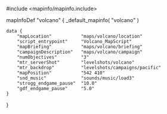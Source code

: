 
#include <mapinfo/mapinfo.include>

mapInfoDef "volcano" {
	_default_mapinfo( "volcano" )

	data {
		"mapLocation"			"maps/volcano/location"
		"script_entrypoint"		"Volcano_MapScript"
		"mapBriefing"			"maps/volcano/briefing"
		"campaignDescription"	"maps/volcano/campaign"
		"numObjectives"			"3"
		"mtr_serverShot"		"levelshots/volcano"
		"mtr_backdrop"			"levelshots/campaigns/pacific"
		"mapPosition"			"542 410"
		"snd_music"				"sounds/music/load3"
		"strogg_endgame_pause"	"10.0"
		"gdf_endgame_pause"		"5.0"
	}
}

